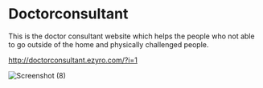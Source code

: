 # Doctorconsultant
This is the doctor consultant website which helps the people who not able to go outside of the home and physically challenged people.

http://doctorconsultant.ezyro.com/?i=1

![Screenshot (8)](https://user-images.githubusercontent.com/65845589/124355327-1ee71880-dc2e-11eb-899f-879426852418.png)
